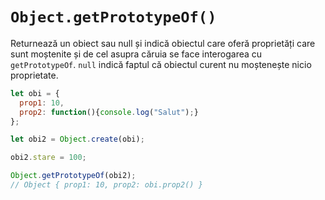 # `Object.getPrototypeOf()`

Returnează un obiect sau null și indică obiectul care oferă proprietăți care sunt moștenite și de cel asupra căruia se face interogarea cu `getPrototypeOf`. `null` indică faptul că obiectul curent nu moștenește nicio proprietate.

```javascript
let obi = {
  prop1: 10,
  prop2: function(){console.log("Salut");}
};

let obi2 = Object.create(obi);

obi2.stare = 100;

Object.getPrototypeOf(obi2);
// Object { prop1: 10, prop2: obi.prop2() }
```
